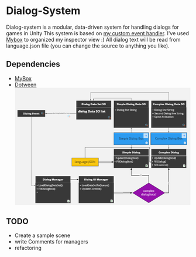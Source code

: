 # Dialog-System
Dialog-system is a modular, data-driven system for handling dialogs for games in Unity
This system is based on [my custom event handler](https://github.com/AmirArdroudi/unity-custom-eventhandler').
I've used [Mybox](https://github.com/Deadcows/MyBox) to organized my inspector view :)
All dialog text will be read from language.json file (you can change the source to anything you like).
## Dependencies 
* [MyBox](https://github.com/Deadcows/MyBox)
* [Dotween](http://dotween.demigiant.com/download.php)
![an overview of the dialog-system](img/dialogSystem.png)

TODO
---
- Create a sample scene 
- write Comments for managers
- refactoring 
